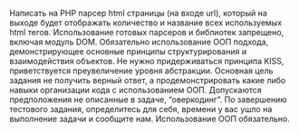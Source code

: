 Написать на PHP парсер html страницы (на входе url), который на
выходе будет отображать количество и название всех используемых html
тегов. Использование готовых парсеров и библиотек запрещено, включая
модуль DOM. Обязательно использование ООП подхода, демонстрирующее
основные принципы структурирования и взаимодействия объектов.
Hе нужно придерживаться принципа KISS, приветствуется преувеличение
уровня абстракции.
Основная цель задания не получить верный ответ, а продемонстрировать
какие либо навыки организации кода с использованием ООП. Допускаются
предположения не описанные в задаче, “оверкодинг”.
По завершению тестового задания, определитесь для себя,
времени у вас ушло на выполнение задачи и сообщите нам.
Использование ООП обязательно.